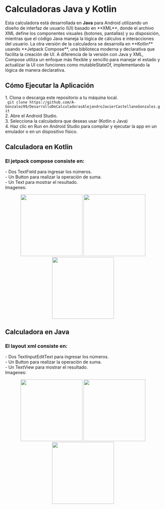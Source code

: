 
<h1>Calculadoras Java y Kotlin</h1>
Esta calculadora está desarrollada en <strong>Java</strong>
para Android utilizando un diseño de interfaz de usuario (UI) 
basado en **XML**, donde el archivo XML define los componentes 
visuales (botones, pantallas) y su disposición, mientras que el 
código Java maneja la lógica de cálculos e interacciones del usuario. 
La otra versión de la calculadora se desarrolla en **Kotlin** usando **Jetpack Compose**, 
una biblioteca moderna y declarativa que facilita la creación de UI. 
A diferencia de la versión con Java y XML, 
Compose utiliza un enfoque más flexible y sencillo para manejar el estado
y actualizar la UI con funciones como mutableStateOf,
implementando la lógica de manera declarativa.

<h2>Cómo Ejecutar la Aplicación</h2>
1. Clona o descarga este repositorio a tu máquina local. <br>
<code> git clone https://github.com/A-Gonzalez99/DesarrolloDeCalculadorasAlejandroJavierCastellanoGonzalez.git </code> <br>
2. Abre el Android Studio.<br>
3. Selecciona la calculadora que deseas usar (Kotlin o Java)<br>
4. Haz clic en Run en Android Studio para compilar y ejecutar la app en un emulador o en un dispositivo físico.<br>

<h2>Calculadora en Kotlin</h2>
<h3>El jetpack compose consiste en:</h3>
- Dos TextField para ingresar los números.<br>
- Un Button para realizar la operación de suma.<br>
- Un Text para mostrar el resultado.<br>
Imagenes:<br>
<p align="center">
  <img src="https://i.ibb.co/fHXmS9j/Screenshot-20250116-182509.png" width="200" />
  <img src="https://i.ibb.co/Bf8h23G/Screenshot-20250116-182545.png" width="200" />
  <img src="https://i.ibb.co/JyjGkwT/Screenshot-20250116-182604.png" width="200" />
</p>


<h2>Calculadora en Java</h2>
<h3>El layout xml consiste en:</h3>
- Dos TextInputEditText para ingresar los números.<br>
- Un Button para realizar la operación de suma.<br>
- Un TextView para mostrar el resultado.<br>
Imagenes:<br>
<p align="center">
  <img src="https://i.ibb.co/Dpz9jjn/Screenshot-20250116-202400.png" width="200" />
  <img src="https://i.ibb.co/HYL2zvk/Screenshot-20250116-202455.png" width="200" />
  <img src="https://i.ibb.co/P92khcP/Screenshot-20250116-202512.png" width="200" />
</p>
